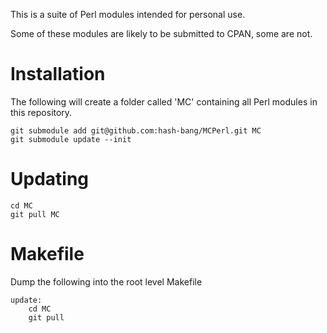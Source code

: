 This is a suite of Perl modules intended for personal use.

Some of these modules are likely to be submitted to CPAN, some are not.

Installation
============

The following will create a folder called 'MC' containing all Perl modules in this repository.

	git submodule add git@github.com:hash-bang/MCPerl.git MC
	git submodule update --init

Updating
========
	cd MC
	git pull MC

Makefile
========
Dump the following into the root level Makefile

	update:
		cd MC
		git pull
